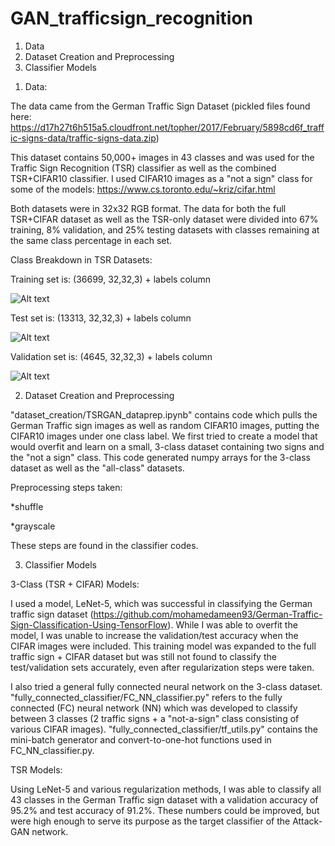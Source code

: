 # GAN_trafficsign_recognition

1) Data
2) Dataset Creation and Preprocessing
3) Classifier Models

1. Data:

The data came from the German Traffic Sign Dataset (pickled files found here: https://d17h27t6h515a5.cloudfront.net/topher/2017/February/5898cd6f_traffic-signs-data/traffic-signs-data.zip)

This dataset contains 50,000+ images in 43 classes and was used for the Traffic Sign Recognition (TSR) classifier as well as the combined TSR+CIFAR10 classifier. I used CIFAR10 images as a "not a sign" class for some of the models: https://www.cs.toronto.edu/~kriz/cifar.html

Both datasets were in 32x32 RGB format.  The data for both the full TSR+CIFAR dataset as well as the TSR-only dataset were divided into 67% training, 8% validation, and 25% testing datasets with classes remaining at the same class percentage in each set.

Class Breakdown in TSR Datasets:

Training set is: (36699, 32,32,3) + labels column

![Alt text](images/train.png?raw=true "Training Set Class Breakdown")


Test set is: (13313, 32,32,3) + labels column

![Alt text](images/test.png?raw=true "Test Set Class Breakdown")


Validation set is: (4645, 32,32,3) + labels column

![Alt text](images/valid.png?raw=true "Validation Set Class Breakdown")

2. Dataset Creation and Preprocessing

"dataset_creation/TSRGAN_dataprep.ipynb" contains code which pulls the German Traffic sign images as well as random CIFAR10 images, putting the CIFAR10 images under one class label.  We first tried to create a model that would overfit and learn on a small, 3-class dataset containing two signs and the "not a sign" class.  This code generated numpy arrays for the 3-class dataset as well as the "all-class" datasets.

Preprocessing steps taken:

*shuffle

*grayscale

These steps are found in the classifier codes.

3. Classifier Models

3-Class (TSR + CIFAR) Models:

I used a model, LeNet-5, which was successful in classifying the German traffic sign dataset (https://github.com/mohamedameen93/German-Traffic-Sign-Classification-Using-TensorFlow).  While I was able to overfit the model, I was unable to increase the validation/test accuracy when the CIFAR images were included.  This training model was expanded to the full traffic sign + CIFAR dataset but was still not found to classify the test/validation sets accurately, even after regularization steps were taken.

I also tried a general fully connected neural network on the 3-class dataset. "fully_connected_classifier/FC_NN_classifier.py" refers to the fully connected (FC) neural network (NN) which was developed to classify between 3 classes (2 traffic signs + a "not-a-sign" class consisting of various CIFAR images). "fully_connected_classifier/tf_utils.py" contains the mini-batch generator and convert-to-one-hot functions used in FC_NN_classifier.py.

TSR Models:

Using LeNet-5 and various regularization methods, I was able to classify all 43 classes in the German Traffic sign dataset with a validation accuracy of 95.2% and test accuracy of 91.2%.  These numbers could be improved, but were high enough to serve its purpose as the target classifier of the Attack-GAN network.
